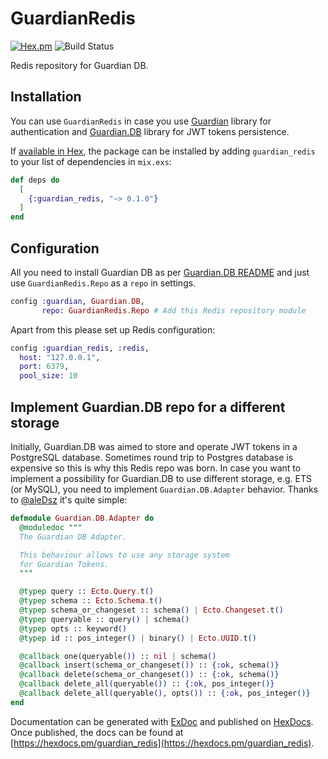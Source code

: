 # GuardianRedis

[![Hex.pm](https://img.shields.io/hexpm/v/guardian_redis.svg)](https://hex.pm/packages/guardian_redis)
![Build Status](https://github.com/alexfilatov/guardian_redis/workflows/Continuous%20Integration/badge.svg)

Redis repository for Guardian DB. 

## Installation

You can use `GuardianRedis` in case you use [Guardian](https://github.com/ueberauth/guardian) library for authentication 
and [Guardian.DB](https://github.com/ueberauth/guardian_db) library for JWT tokens persistence.  

If [available in Hex](https://hex.pm/docs/publish), the package can be installed
by adding `guardian_redis` to your list of dependencies in `mix.exs`:

```elixir
def deps do
  [
    {:guardian_redis, "~> 0.1.0"}
  ]
end
```


## Configuration

All you need to install Guardian DB as per [Guardian.DB README](https://github.com/ueberauth/guardian_db#readme) 
and just use `GuardianRedis.Repo` as a `repo` in settings.

```elixir
config :guardian, Guardian.DB,
       repo: GuardianRedis.Repo # Add this Redis repository module
```

Apart from this please set up Redis configuration:

```elixir
config :guardian_redis, :redis,
  host: "127.0.0.1",
  port: 6379,
  pool_size: 10
```


## Implement Guardian.DB repo for a different storage

Initially, Guardian.DB was aimed to store and operate JWT tokens in a PostgreSQL database. 
Sometimes round trip to Postgres database is expensive so this is why this Redis repo was born.
In case you want to implement a possibility for Guardian.DB to use different storage, e.g. ETS (or MySQL), 
you need to implement `Guardian.DB.Adapter` behavior. Thanks to [@aleDsz](https://github.com/aleDsz) it's quite simple:

```elixir
defmodule Guardian.DB.Adapter do
  @moduledoc """
  The Guardian DB Adapter.

  This behaviour allows to use any storage system
  for Guardian Tokens.
  """

  @typep query :: Ecto.Query.t()
  @typep schema :: Ecto.Schema.t()
  @typep schema_or_changeset :: schema() | Ecto.Changeset.t()
  @typep queryable :: query() | schema()
  @typep opts :: keyword()
  @typep id :: pos_integer() | binary() | Ecto.UUID.t()

  @callback one(queryable()) :: nil | schema()
  @callback insert(schema_or_changeset()) :: {:ok, schema()}
  @callback delete(schema_or_changeset()) :: {:ok, schema()}
  @callback delete_all(queryable()) :: {:ok, pos_integer()}
  @callback delete_all(queryable(), opts()) :: {:ok, pos_integer()}
end
```


Documentation can be generated with [ExDoc](https://github.com/elixir-lang/ex_doc)
and published on [HexDocs](https://hexdocs.pm). Once published, the docs can
be found at [https://hexdocs.pm/guardian_redis](https://hexdocs.pm/guardian_redis).

